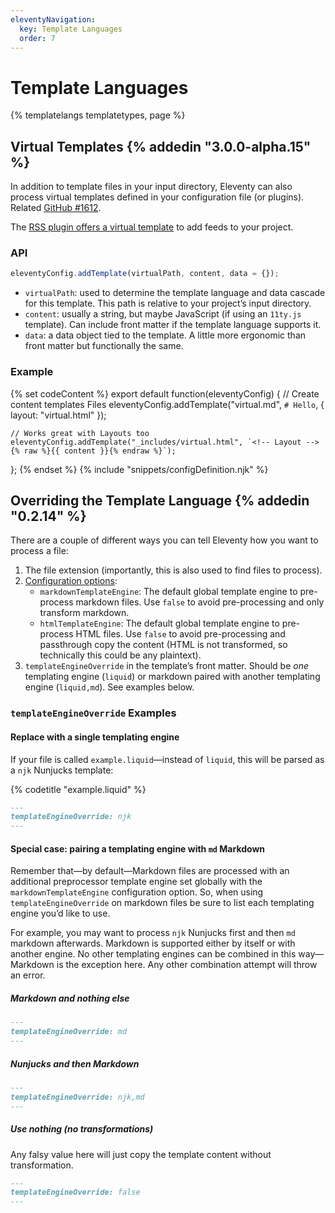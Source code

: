 ```yaml
---
eleventyNavigation:
  key: Template Languages
  order: 7
---
```


# Template Languages

{% templatelangs templatetypes, page %}

## Virtual Templates {% addedin "3.0.0-alpha.15" %}

In addition to template files in your input directory, Eleventy can also process virtual templates defined in your configuration file (or plugins). Related [GitHub #1612](https://github.com/11ty/eleventy/issues/1612).

The [RSS plugin offers a virtual template](/docs/plugins/rss.md#virtual-template) to add feeds to your project.

### API

```js
eleventyConfig.addTemplate(virtualPath, content, data = {});
```

* `virtualPath`: used to determine the template language and data cascade for this template. This path is relative to your project’s input directory.
* `content`: usually a string, but maybe JavaScript (if using an `11ty.js` template). Can include front matter if the template language supports it.
* `data`: a data object tied to the template. A little more ergonomic than front matter but functionally the same.

### Example

{% set codeContent %}
export default function(eleventyConfig) {
	// Create content templates Files
	eleventyConfig.addTemplate("virtual.md", `# Hello`, {
        	layout: "virtual.html"
	});

	// Works great with Layouts too
	eleventyConfig.addTemplate("_includes/virtual.html", `<!-- Layout -->{% raw %}{{ content }}{% endraw %}`);
};
{% endset %}
{% include "snippets/configDefinition.njk" %}

## Overriding the Template Language {% addedin "0.2.14" %}

There are a couple of different ways you can tell Eleventy how you want to process a file:

1. The file extension (importantly, this is also used to find files to process).
2. [Configuration options](/docs/config/):
   - `markdownTemplateEngine`: The default global template engine to pre-process markdown files. Use `false` to avoid pre-processing and only transform markdown.
   - `htmlTemplateEngine`: The default global template engine to pre-process HTML files. Use `false` to avoid pre-processing and passthrough copy the content (HTML is not transformed, so technically this could be any plaintext).
3. `templateEngineOverride` in the template’s front matter. Should be _one_ templating engine (`liquid`) or markdown paired with another templating engine (`liquid,md`). See examples below.

### `templateEngineOverride` Examples

#### Replace with a single templating engine

If your file is called `example.liquid`—instead of `liquid`, this will be parsed as a `njk` Nunjucks template:

{% codetitle "example.liquid" %}

```markdown
---
templateEngineOverride: njk
---
```

#### Special case: pairing a templating engine with `md` Markdown

Remember that—by default—Markdown files are processed with an additional preprocessor template engine set globally with the `markdownTemplateEngine` configuration option. So, when using `templateEngineOverride` on markdown files be sure to list each templating engine you’d like to use.

For example, you may want to process `njk` Nunjucks first and then `md` markdown afterwards. Markdown is supported either by itself or with another engine. No other templating engines can be combined in this way—Markdown is the exception here. Any other combination attempt will throw an error.

##### Markdown and nothing else

```markdown
---
templateEngineOverride: md
---
```

##### Nunjucks and then Markdown

```markdown
---
templateEngineOverride: njk,md
---
```

##### Use nothing (no transformations)

Any falsy value here will just copy the template content without transformation.

```markdown
---
templateEngineOverride: false
---
```
